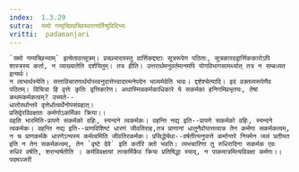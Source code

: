 ```yaml
---
index:  1.3.29
sutra:  समो गम्यृच्छिप्रच्छिस्वरत्यर्तिश्रुविदिभ्यः
vritti:  padamanjari
---
```


	`समो गम्यच्छिभ्याम्` इत्येतावत्सूत्रम्। प्रच्छ्यादयस्तु वार्त्तिकद्दष्टाः सूत्ररूपेण पठिताः, सूत्रकारवद्वार्त्तिककारोऽपि शास्त्रस्य कर्ता, न व्याख्यातेति दर्शयितुम्। तत्र हीति। उत्तरार्थमनुवर्तमानमपि योगविभागसामर्थ्यात् तत्र न सम्बध्यत इत्यर्थः।
	न लाभार्थस्येति। सत्ताविचारणार्थयोस्त्वनुदात्तेत्त्वादात्मनेपदेन भाव्यमेवेति भावः। द्दशेश्चेत्यादि। इदं वक्तव्यरूपेणैव पठितम्। विचित्रा हि वृत्तेः कृतिः वृत्तिकारेण। अथास्मिन्नकर्मकाधिकारे ये सकर्मका हनिगमिप्रभृतयः, तेषां कथमकर्मकत्वम्? उच्यते--
	धातोरर्थान्तरे वृत्तेर्धात्वर्थेनोपसंग्रहात्।
	प्रसिद्वेरविवक्षातः कर्मणोऽकर्मिका क्रिया।।
	वहति भारमिति-प्रापणे सकर्मको वहिः, स्यन्दने त्वकर्मकः। वहन्ति नद्य इति--प्रापणे सकर्मको वहिः, स्यन्दने त्वकर्मकः। वहन्ति नद्य इति--प्राणविशिष्टं धारणं जीवतिराह,तत्र प्राणानां धातुनैवोपात्तत्वान्न तेन कर्मणा सकर्मकत्वम्, न च प्राणकर्मके धारणेऽन्यस्य कर्मत्वमिति जीवतिरकर्मकः। प्रसिद्धेर्यथा--वर्षतीत्यनुपात्ते कर्मान्तरे नियमेन जलं प्रतीयत इति न तेन सकर्मकत्वम्, तेन `वृष्टे देवे` इति कर्तरि क्तो भवति। व्यभचारिणा तु रुधिरादिना सकर्मक एवः रुधिरं वर्षति, शरान्वर्षतीति । कर्मविवक्षायां तत्कर्मिकैव क्रिया प्रतिषिद्धा स्याद्, न पाकमात्रमित्यविवक्षा कर्मणः।। 
	पदमञ्जरी

